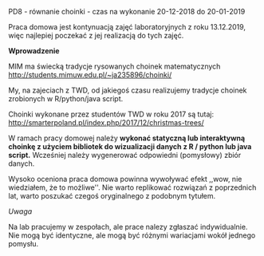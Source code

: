 PD8 - równanie choinki - czas na wykonanie 20-12-2018 do 20-01-2019

Praca domowa jest kontynuacją zajęć laboratoryjnych z roku 13.12.2019, więc najlepiej poczekać z jej realizacją do tych zajęć.

**Wprowadzenie**

MIM ma świecką tradycje rysowanych choinek matematycznych http://students.mimuw.edu.pl/~ja235896/choinki/

My, na zajeciach z TWD, od jakiegoś czasu realizujemy tradycje choinek zrobionych w R/python/java script.

Choinki wykonane przez studentów TWD w roku 2017 są tutaj: http://smarterpoland.pl/index.php/2017/12/christmas-trees/

W ramach pracy domowej należy **wykonać statyczną lub interaktywną choinkę z użyciem bibliotek do wizualizacji danych z R / python lub java script.** 
Wcześniej należy wygenerować odpowiedni (pomysłowy) zbiór danych.

Wysoko oceniona praca domowa powinna wywoływać efekt ,,wow, nie wiedziałem, że to możliwe''.
Nie warto replikować rozwiązań z poprzednich lat, warto poszukać czegoś oryginalnego z podobnym tytułem.

*Uwaga*

Na lab pracujemy w zespołach, ale prace nalezy zgłaszać indywidualnie. 
Nie mogą być identyczne, ale mogą być różnymi wariacjami wokół jednego pomysłu.
